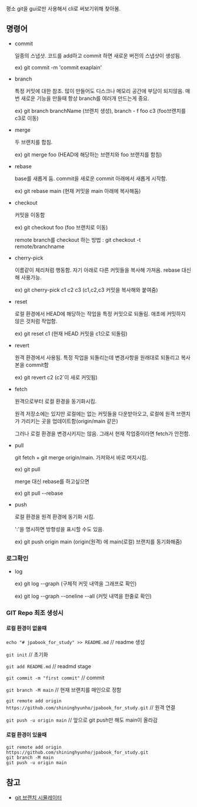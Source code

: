 평소 git을 gui로만 사용해서 cli로 써보기위해 찾아봄.

## 명령어
- commit

  일종의 스냅샷. 코드를 add하고 commit 하면 새로운 버전의 스냅샷이 생성됨.

  ex) git commit -m 'commit exaplain'

- branch
	
	특정 커밋에 대한 참조. 많이 만들어도 디스크나 메모리 공간에 부담이 되지않음. 매번 새로운 기능을 만들때 항상 branch를 여러개 만드는게 중요.
	
	ex) git branch branchName (브랜치 생성), branch - f foo c3 (foo브랜치를 c3로 이동)
	
- merge
	
	두 브랜치를 합침.
	
	ex) git merge foo (HEAD에 해당하는 브랜치와 foo 브랜치를 함침)
	
- rebase
	
	base를 새롭게 둠. commit을 새로운 commit 아래에서 새롭게 시작함.
	
	ex) git rebase main (현재 커밋을 main 아래에 복사해둠)
	
- checkout
	
	커밋을 이동함
	
	ex) git checkout foo (foo 브랜치로 이동)
	
	remote branch를 checkout 하는 방법 : git checkout -t remote/branchname
	
- cherry-pick
	
	이름같이 체리처럼 행동함. 자기 아래로 다른 커밋들을 복사해 가져옴. rebase 대신해 사용가능.
	
	ex) git cherry-pick c1 c2 c3 (c1,c2,c3 커밋을 복사해와 붙여줌)
	
- reset
	
	로컬 환경에서 HEAD에 해당하는 작업을 특정 커밋으로 되돌림. 애초에 커밋하지 않은 것처럼 작업함.
	
	ex) git reset c1 (현재 HEAD 커밋을 c1으로 되돌림)
	
- revert

  원격 환경에서 사용됨. 특정 작업을 되돌리는데 변경사항을 원래대로 되돌리고 복사본을 commit함

  ex) git revert c2 (c2`이 새로 커밋됨) 

- fetch

  원격으로부터 로컬 환경을 동기화시킴.

  원격 저장소에는 있지만 로컬에는 없는 커밋들을 다운받아오고, 로컬에 원격 브랜치가 가리키는 곳을 업데이트함(origin/main 같은)

  그러나 로컬 환경을 변경시키지는 않음. 그래서 현재 작업중이라면 fetch가 안전함.

- pull

  git fetch + git merge origin/main. 가져와서 바로 머지시킴.

  ex) git pull

  merge 대신 rebase를 하고싶으면

  ex) git pull --rebase

- push

  로컬 환경을 원격 환경에 동기화 시킴.

  ':'을 명시하면 방향성을 표시할 수도 있음. 

  ex) git push origin main (origin(원격) 에 main(로컬) 브랜치를 동기화해줌)
### 로그확인
- log

  ex) git log --graph (구체적 커밋 내역을 그래프로 확인)

  ex) git log --graph --oneline --all (커밋 내역을 한줄로 확인)

### GIT Repo 최조 생성시

#### 로컬 환경이 없을때

`echo "# jpabook_for_study" >> README.md` // readme 생성

`git init` // 초기화

`git add README.md` // readmd stage

`git commit -m "first commit"` // commit

`git branch -M main` // 현재 브랜치를 매인으로 정함

`git remote add origin https://github.com/shininghyunho/jpabook_for_study.git` // 원격 연결

`git push -u origin main` // 앞으로 git push만 해도 main이 올라감



#### 로컬 환경이 있을때

```
git remote add origin https://github.com/shininghyunho/jpabook_for_study.git
git branch -M main
git push -u origin main
```

## 참고
- [git 브랜치 시뮬레이터](https://learngitbranching.js.org/?locale=ko)


